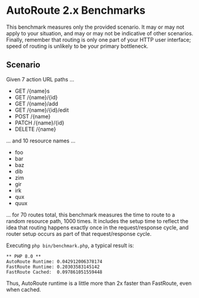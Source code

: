 # AutoRoute 2.x Benchmarks

This benchmark measures only the provided scenario. It may or may not apply to
your situation, and may or may not be indicative of other scenarios. Finally,
remember that routing is only one part of your HTTP user interface; speed of
routing is unlikely to be your primary bottleneck.

## Scenario

Given 7 action URL paths ...

- GET /{name}s
- GET /{name}/{id}
- GET /{name}/add
- GET /{name}/{id}/edit
- POST /{name}
- PATCH /{name}/{id}
- DELETE /{name}

... and 10 resource names ...

- foo
- bar
- baz
- dib
- zim
- gir
- irk
- qux
- quux

... for 70 routes total, this benchmark measures the time to route to a random
resource path, 1000 times. It includes the setup time to reflect the idea that
routing happens exactly once in the request/response cycle, and router setup
occurs as part of that request/response cycle.

Executing `php bin/benchmark.php`, a typical result is:

    ** PHP 8.0 **
    AutoRoute Runtime: 0.042912006378174
    FastRoute Runtime: 0.20303583145142
    FastRoute Cached:  0.097861051559448

Thus, AutoRoute runtime is a little more than 2x faster than FastRoute, even
when cached.
